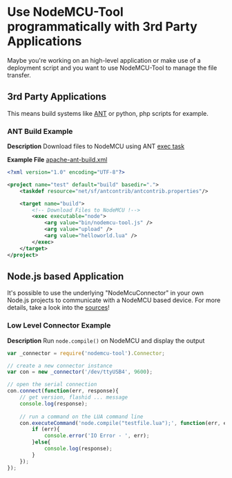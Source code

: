 Use NodeMCU-Tool programmatically with 3rd Party Applications
=============================================================

Maybe you're working on an high-level application or make use of a deployment script and you want to use NodeMCU-Tool to manage the file transfer.

3rd Party Applications
----------------------

This means build systems like [ANT](http://ant.apache.org/) or python, php scripts for example.

### ANT Build Example ###

**Description** Download files to NodeMCU using ANT [exec task](https://ant.apache.org/manual/Tasks/exec.html)

**Example File** [apache-ant-build.xml](examples/apache-ant-build.xml)

```xml
<?xml version="1.0" encoding="UTF-8"?>

<project name="test" default="build" basedir=".">
    <taskdef resource="net/sf/antcontrib/antcontrib.properties"/>

    <target name="build">
        <!-- Download Files to NodeMCU !-->
        <exec executable="node">
            <arg value="bin/nodemcu-tool.js" />
            <arg value="upload" />
            <arg value="helloworld.lua" />
        </exec>
    </target>
</project>
```


Node.js based Application
------------------------------

It's possible to use the underlying "NodeMcuConnector" in your own Node.js projects to communicate with a NodeMCU based device.
For more details, take a look into the [sources](https://github.com/AndiDittrich/NodeMCU-Tool/tree/master/lib)!

### Low Level Connector Example ###

**Description** Run `node.compile()` on NodeMCU and display the output

```js
var _connector = require('nodemcu-tool').Connector;

// create a new connector instance
var con = new _connector('/dev/ttyUSB4', 9600);

// open the serial connection
con.connect(function(err, response){
    // get version, flashid ... message
    console.log(response);
    
    // run a command on the LUA command line
    con.executeCommand('node.compile("testfile.lua");', function(err, echo, response){
        if (err){
            console.error('IO Error - ', err);
        }else{
            console.log(response);
        }
    });
});
```